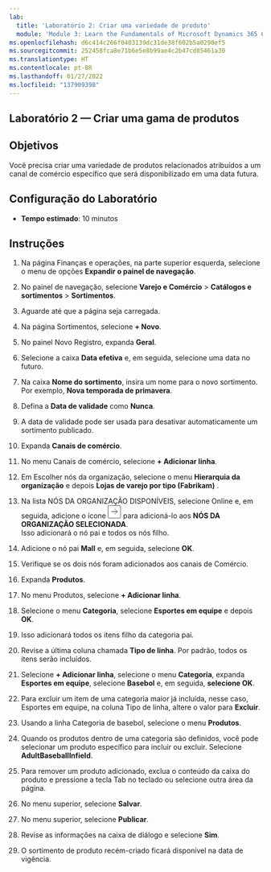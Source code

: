 ```yaml
---
lab:
  title: 'Laboratório 2: Criar uma variedade de produto'
  module: 'Module 3: Learn the Fundamentals of Microsoft Dynamics 365 Commerce'
ms.openlocfilehash: d6c414c266f0403139dc31de38f602b5a0290ef5
ms.sourcegitcommit: 252458fca8e71b6e5e8b99ae4c2b47cd85461a30
ms.translationtype: HT
ms.contentlocale: pt-BR
ms.lasthandoff: 01/27/2022
ms.locfileid: "137909398"
---
```

## <a name="lab-2---create-a-product-assortment"></a>Laboratório 2 — Criar uma gama de produtos

## <a name="objectives"></a>Objetivos

Você precisa criar uma variedade de produtos relacionados atribuídos a um canal de comércio específico que será disponibilizado em uma data futura.

## <a name="lab-setup"></a>Configuração do Laboratório

   - **Tempo estimado**: 10 minutos

## <a name="instructions"></a>Instruções

1. Na página Finanças e operações, na parte superior esquerda, selecione o menu de opções **Expandir o painel de navegação**.

1. No painel de navegação, selecione **Varejo e Comércio** > **Catálogos e sortimentos** > **Sortimentos**.

1. Aguarde até que a página seja carregada.

1. Na página Sortimentos, selecione **+ Novo**.

1. No painel Novo Registro, expanda **Geral**.

1. Selecione a caixa **Data efetiva** e, em seguida, selecione uma data no futuro.

1. Na caixa **Nome do sortimento**, insira um nome para o novo sortimento. Por exemplo, **Nova temporada de primavera**.

1. Defina a **Data de validade** como **Nunca**.

1. A data de validade pode ser usada para desativar automaticamente um sortimento publicado.

1. Expanda **Canais de comércio**.

1. No menu Canais de comércio, selecione **+ Adicionar linha**.

1. Em Escolher nós da organização, selecione o menu **Hierarquia da organização** e depois **Lojas de varejo por tipo (Fabrikam)** .

1. Na lista NÓS DA ORGANIZAÇÃO DISPONÍVEIS, selecione Online e, em seguida, adicione o ícone ![Seta para a direita](./media/d365-fo-add-org-node-icon.png) para adicioná-lo aos **NÓS DA ORGANIZAÇÃO SELECIONADA**.  
  Isso adicionará o nó pai e todos os nós filho.

1. Adicione o nó pai **Mall** e, em seguida, selecione **OK**.

1. Verifique se os dois nós foram adicionados aos canais de Comércio.

1. Expanda **Produtos**.

1. No menu Produtos, selecione **+ Adicionar linha**.

1. Selecione o menu **Categoria**, selecione **Esportes em equipe** e depois **OK**.

1. Isso adicionará todos os itens filho da categoria pai.

1. Revise a última coluna chamada **Tipo de linha**. Por padrão, todos os itens serão incluídos.

1. Selecione **+ Adicionar linha**, selecione o menu **Categoria**, expanda **Esportes em equipe**, selecione **Basebol** e, em seguida, **selecione OK**.

1. Para excluir um item de uma categoria maior já incluída, nesse caso, Esportes em equipe, na coluna Tipo de linha, altere o valor para **Excluir**.

1. Usando a linha Categoria de basebol, selecione o menu **Produtos**.

1. Quando os produtos dentro de uma categoria são definidos, você pode selecionar um produto específico para incluir ou excluir. Selecione **AdultBaseballInfield**.

1. Para remover um produto adicionado, exclua o conteúdo da caixa do produto e pressione a tecla Tab no teclado ou selecione outra área da página.

1. No menu superior, selecione **Salvar**.

1. No menu superior, selecione **Publicar**.

1. Revise as informações na caixa de diálogo e selecione **Sim**.

1. O sortimento de produto recém-criado ficará disponível na data de vigência.

